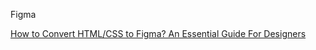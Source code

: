 

Figma

[How to Convert HTML/CSS to Figma? An Essential Guide For Designers](https://kombai.com/figma/converting-html-to-figma-design/)
